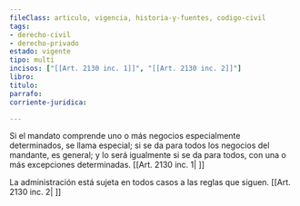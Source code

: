 ```yaml
---
fileClass: articulo, vigencia, historia-y-fuentes, codigo-civil
tags:
- derecho-civil
- derecho-privado
estado: vigente
tipo: multi
incisos: ["[[Art. 2130 inc. 1]]", "[[Art. 2130 inc. 2]]"]
libro:
titulo:
parrafo:
corriente-juridica:

---
```

Si el mandato comprende uno o más negocios especialmente determinados, se llama especial; si se da para todos los negocios del mandante, es general; y lo será igualmente si se da para todos, con una o más excepciones determinadas. [[Art. 2130 inc. 1| ]]

La administración está sujeta en todos casos a las reglas que siguen. [[Art. 2130 inc. 2| ]]